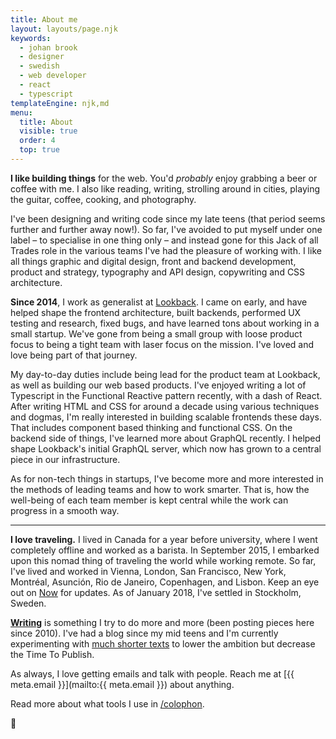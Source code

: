 ```yaml
---
title: About me
layout: layouts/page.njk
keywords:
  - johan brook
  - designer
  - swedish
  - web developer
  - react
  - typescript
templateEngine: njk,md
menu:
  title: About
  visible: true
  order: 4
  top: true
---
```


<p class="f3 no-rhythm">
<strong>I like building things</strong> for the web. You'd <em>probably</em> enjoy grabbing a beer or coffee with me. I also like reading, writing, strolling around in cities, playing the guitar, coffee, cooking, and photography.
</p>

I've been designing and writing code since my late teens (that period seems further and further away
now!). So far, I've avoided to put myself under one label – to specialise in one thing only – and
instead gone for this Jack of all Trades role in the various teams I've had the pleasure of working
with. I like all things graphic and digital design, front and backend development, product and
strategy, typography and API design, copywriting and CSS architecture.

**Since 2014**, I work as generalist at [Lookback](https://lookback.com). I came on early, and have
helped shape the frontend architecture, built backends, performed UX testing and research, fixed
bugs, and have learned tons about working in a small startup. We've gone from being a small group
with loose product focus to being a tight team with laser focus on the mission. I've loved and love
being part of that journey.

My day-to-day duties include being lead for the product team at Lookback, as well as building our
web based products. I've enjoyed writing a lot of Typescript in the Functional Reactive pattern
recently, with a dash of React. After writing HTML and CSS for around a decade using various
techniques and dogmas, I'm really interested in building scalable frontends these days. That
includes component based thinking and functional CSS. On the backend side of things, I've learned
more about GraphQL recently. I helped shape Lookback's initial GraphQL server, which now has grown
to a central piece in our infrastructure.

As for non-tech things in startups, I've become more and more interested in the methods of leading
teams and how to work smarter. That is, how the well-being of each team member is kept central while
the work can progress in a smooth way.

---

**I love traveling.** I lived in Canada for a year before university, where I went completely
offline and worked as a barista. In September 2015, I embarked upon this nomad thing of traveling
the world while working remote. So far, I've lived and worked in Vienna, London, San Francisco, New
York, Montréal, Asunción, Rio de Janeiro, Copenhagen, and Lisbon. Keep an eye out on [Now](/now) for
updates. As of January 2018, I've settled in Stockholm, Sweden.

**[Writing](/writings)** is something I try to do more and more (been posting pieces here since
2010). I've had a blog since my mid teens and I'm currently experimenting with [much shorter texts](/micro) to
lower the ambition but decrease the Time To Publish.

As always, I love getting emails and talk with people. Reach me at [{{ meta.email }}](mailto:{{
meta.email }}) about anything.

Read more about what tools I use in [/colophon](/colophon).

👋
